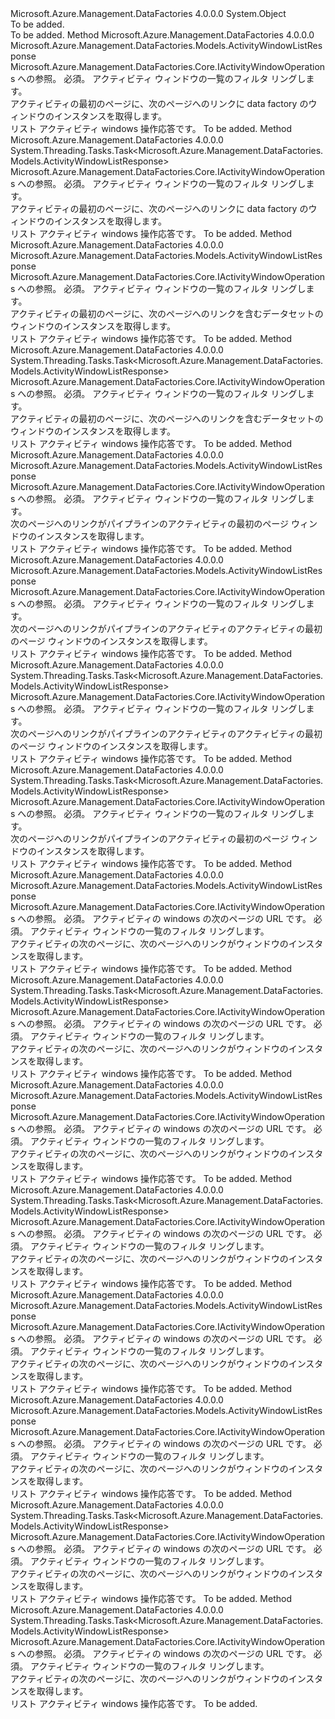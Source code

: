 <Type Name="ActivityWindowOperationsExtensions" FullName="Microsoft.Azure.Management.DataFactories.Core.ActivityWindowOperationsExtensions">
  <TypeSignature Language="C#" Value="public static class ActivityWindowOperationsExtensions" />
  <TypeSignature Language="ILAsm" Value=".class public auto ansi abstract sealed beforefieldinit ActivityWindowOperationsExtensions extends System.Object" />
  <TypeSignature Language="DocId" Value="T:Microsoft.Azure.Management.DataFactories.Core.ActivityWindowOperationsExtensions" />
  <TypeSignature Language="VB.NET" Value="Public Module ActivityWindowOperationsExtensions" />
  <TypeSignature Language="F#" Value="type ActivityWindowOperationsExtensions = class" />
  <AssemblyInfo>
    <AssemblyName>Microsoft.Azure.Management.DataFactories</AssemblyName>
    <AssemblyVersion>4.0.0.0</AssemblyVersion>
  </AssemblyInfo>
  <Base>
    <BaseTypeName>System.Object</BaseTypeName>
  </Base>
  <Interfaces />
  <Docs>
    <summary>To be added.</summary>
    <remarks>To be added.</remarks>
  </Docs>
  <Members>
    <Member MemberName="ListByDataFactory">
      <MemberSignature Language="C#" Value="public static Microsoft.Azure.Management.DataFactories.Models.ActivityWindowListResponse ListByDataFactory (this Microsoft.Azure.Management.DataFactories.Core.IActivityWindowOperations operations, Microsoft.Azure.Management.DataFactories.Models.ActivityWindowsByDataFactoryListParameters parameters);" />
      <MemberSignature Language="ILAsm" Value=".method public static hidebysig class Microsoft.Azure.Management.DataFactories.Models.ActivityWindowListResponse ListByDataFactory(class Microsoft.Azure.Management.DataFactories.Core.IActivityWindowOperations operations, class Microsoft.Azure.Management.DataFactories.Models.ActivityWindowsByDataFactoryListParameters parameters) cil managed" />
      <MemberSignature Language="DocId" Value="M:Microsoft.Azure.Management.DataFactories.Core.ActivityWindowOperationsExtensions.ListByDataFactory(Microsoft.Azure.Management.DataFactories.Core.IActivityWindowOperations,Microsoft.Azure.Management.DataFactories.Models.ActivityWindowsByDataFactoryListParameters)" />
      <MemberSignature Language="VB.NET" Value="&lt;Extension()&gt;&#xA;Public Function ListByDataFactory (operations As IActivityWindowOperations, parameters As ActivityWindowsByDataFactoryListParameters) As ActivityWindowListResponse" />
      <MemberSignature Language="F#" Value="static member ListByDataFactory : Microsoft.Azure.Management.DataFactories.Core.IActivityWindowOperations * Microsoft.Azure.Management.DataFactories.Models.ActivityWindowsByDataFactoryListParameters -&gt; Microsoft.Azure.Management.DataFactories.Models.ActivityWindowListResponse" Usage="Microsoft.Azure.Management.DataFactories.Core.ActivityWindowOperationsExtensions.ListByDataFactory (operations, parameters)" />
      <MemberType>Method</MemberType>
      <AssemblyInfo>
        <AssemblyName>Microsoft.Azure.Management.DataFactories</AssemblyName>
        <AssemblyVersion>4.0.0.0</AssemblyVersion>
      </AssemblyInfo>
      <ReturnValue>
        <ReturnType>Microsoft.Azure.Management.DataFactories.Models.ActivityWindowListResponse</ReturnType>
      </ReturnValue>
      <Parameters>
        <Parameter Name="operations" Type="Microsoft.Azure.Management.DataFactories.Core.IActivityWindowOperations" RefType="this" />
        <Parameter Name="parameters" Type="Microsoft.Azure.Management.DataFactories.Models.ActivityWindowsByDataFactoryListParameters" />
      </Parameters>
      <Docs>
        <param name="operations">
            Microsoft.Azure.Management.DataFactories.Core.IActivityWindowOperations への参照。
            </param>
        <param name="parameters">
            必須。 アクティビティ ウィンドウの一覧のフィルタ リングします。
            </param>
        <summary>
            アクティビティの最初のページに、次のページへのリンクに data factory のウィンドウのインスタンスを取得します。
            </summary>
        <returns>
            リスト アクティビティ windows 操作応答です。
            </returns>
        <remarks>To be added.</remarks>
      </Docs>
    </Member>
    <Member MemberName="ListByDataFactoryAsync">
      <MemberSignature Language="C#" Value="public static System.Threading.Tasks.Task&lt;Microsoft.Azure.Management.DataFactories.Models.ActivityWindowListResponse&gt; ListByDataFactoryAsync (this Microsoft.Azure.Management.DataFactories.Core.IActivityWindowOperations operations, Microsoft.Azure.Management.DataFactories.Models.ActivityWindowsByDataFactoryListParameters parameters);" />
      <MemberSignature Language="ILAsm" Value=".method public static hidebysig class System.Threading.Tasks.Task`1&lt;class Microsoft.Azure.Management.DataFactories.Models.ActivityWindowListResponse&gt; ListByDataFactoryAsync(class Microsoft.Azure.Management.DataFactories.Core.IActivityWindowOperations operations, class Microsoft.Azure.Management.DataFactories.Models.ActivityWindowsByDataFactoryListParameters parameters) cil managed" />
      <MemberSignature Language="DocId" Value="M:Microsoft.Azure.Management.DataFactories.Core.ActivityWindowOperationsExtensions.ListByDataFactoryAsync(Microsoft.Azure.Management.DataFactories.Core.IActivityWindowOperations,Microsoft.Azure.Management.DataFactories.Models.ActivityWindowsByDataFactoryListParameters)" />
      <MemberSignature Language="VB.NET" Value="&lt;Extension()&gt;&#xA;Public Function ListByDataFactoryAsync (operations As IActivityWindowOperations, parameters As ActivityWindowsByDataFactoryListParameters) As Task(Of ActivityWindowListResponse)" />
      <MemberSignature Language="F#" Value="static member ListByDataFactoryAsync : Microsoft.Azure.Management.DataFactories.Core.IActivityWindowOperations * Microsoft.Azure.Management.DataFactories.Models.ActivityWindowsByDataFactoryListParameters -&gt; System.Threading.Tasks.Task&lt;Microsoft.Azure.Management.DataFactories.Models.ActivityWindowListResponse&gt;" Usage="Microsoft.Azure.Management.DataFactories.Core.ActivityWindowOperationsExtensions.ListByDataFactoryAsync (operations, parameters)" />
      <MemberType>Method</MemberType>
      <AssemblyInfo>
        <AssemblyName>Microsoft.Azure.Management.DataFactories</AssemblyName>
        <AssemblyVersion>4.0.0.0</AssemblyVersion>
      </AssemblyInfo>
      <ReturnValue>
        <ReturnType>System.Threading.Tasks.Task&lt;Microsoft.Azure.Management.DataFactories.Models.ActivityWindowListResponse&gt;</ReturnType>
      </ReturnValue>
      <Parameters>
        <Parameter Name="operations" Type="Microsoft.Azure.Management.DataFactories.Core.IActivityWindowOperations" RefType="this" />
        <Parameter Name="parameters" Type="Microsoft.Azure.Management.DataFactories.Models.ActivityWindowsByDataFactoryListParameters" />
      </Parameters>
      <Docs>
        <param name="operations">
            Microsoft.Azure.Management.DataFactories.Core.IActivityWindowOperations への参照。
            </param>
        <param name="parameters">
            必須。 アクティビティ ウィンドウの一覧のフィルタ リングします。
            </param>
        <summary>
            アクティビティの最初のページに、次のページへのリンクに data factory のウィンドウのインスタンスを取得します。
            </summary>
        <returns>
            リスト アクティビティ windows 操作応答です。
            </returns>
        <remarks>To be added.</remarks>
      </Docs>
    </Member>
    <Member MemberName="ListByDataset">
      <MemberSignature Language="C#" Value="public static Microsoft.Azure.Management.DataFactories.Models.ActivityWindowListResponse ListByDataset (this Microsoft.Azure.Management.DataFactories.Core.IActivityWindowOperations operations, Microsoft.Azure.Management.DataFactories.Models.ActivityWindowsByDatasetListParameters parameters);" />
      <MemberSignature Language="ILAsm" Value=".method public static hidebysig class Microsoft.Azure.Management.DataFactories.Models.ActivityWindowListResponse ListByDataset(class Microsoft.Azure.Management.DataFactories.Core.IActivityWindowOperations operations, class Microsoft.Azure.Management.DataFactories.Models.ActivityWindowsByDatasetListParameters parameters) cil managed" />
      <MemberSignature Language="DocId" Value="M:Microsoft.Azure.Management.DataFactories.Core.ActivityWindowOperationsExtensions.ListByDataset(Microsoft.Azure.Management.DataFactories.Core.IActivityWindowOperations,Microsoft.Azure.Management.DataFactories.Models.ActivityWindowsByDatasetListParameters)" />
      <MemberSignature Language="VB.NET" Value="&lt;Extension()&gt;&#xA;Public Function ListByDataset (operations As IActivityWindowOperations, parameters As ActivityWindowsByDatasetListParameters) As ActivityWindowListResponse" />
      <MemberSignature Language="F#" Value="static member ListByDataset : Microsoft.Azure.Management.DataFactories.Core.IActivityWindowOperations * Microsoft.Azure.Management.DataFactories.Models.ActivityWindowsByDatasetListParameters -&gt; Microsoft.Azure.Management.DataFactories.Models.ActivityWindowListResponse" Usage="Microsoft.Azure.Management.DataFactories.Core.ActivityWindowOperationsExtensions.ListByDataset (operations, parameters)" />
      <MemberType>Method</MemberType>
      <AssemblyInfo>
        <AssemblyName>Microsoft.Azure.Management.DataFactories</AssemblyName>
        <AssemblyVersion>4.0.0.0</AssemblyVersion>
      </AssemblyInfo>
      <ReturnValue>
        <ReturnType>Microsoft.Azure.Management.DataFactories.Models.ActivityWindowListResponse</ReturnType>
      </ReturnValue>
      <Parameters>
        <Parameter Name="operations" Type="Microsoft.Azure.Management.DataFactories.Core.IActivityWindowOperations" RefType="this" />
        <Parameter Name="parameters" Type="Microsoft.Azure.Management.DataFactories.Models.ActivityWindowsByDatasetListParameters" />
      </Parameters>
      <Docs>
        <param name="operations">
            Microsoft.Azure.Management.DataFactories.Core.IActivityWindowOperations への参照。
            </param>
        <param name="parameters">
            必須。 アクティビティ ウィンドウの一覧のフィルタ リングします。
            </param>
        <summary>
            アクティビティの最初のページに、次のページへのリンクを含むデータセットのウィンドウのインスタンスを取得します。
            </summary>
        <returns>
            リスト アクティビティ windows 操作応答です。
            </returns>
        <remarks>To be added.</remarks>
      </Docs>
    </Member>
    <Member MemberName="ListByDatasetAsync">
      <MemberSignature Language="C#" Value="public static System.Threading.Tasks.Task&lt;Microsoft.Azure.Management.DataFactories.Models.ActivityWindowListResponse&gt; ListByDatasetAsync (this Microsoft.Azure.Management.DataFactories.Core.IActivityWindowOperations operations, Microsoft.Azure.Management.DataFactories.Models.ActivityWindowsByDatasetListParameters parameters);" />
      <MemberSignature Language="ILAsm" Value=".method public static hidebysig class System.Threading.Tasks.Task`1&lt;class Microsoft.Azure.Management.DataFactories.Models.ActivityWindowListResponse&gt; ListByDatasetAsync(class Microsoft.Azure.Management.DataFactories.Core.IActivityWindowOperations operations, class Microsoft.Azure.Management.DataFactories.Models.ActivityWindowsByDatasetListParameters parameters) cil managed" />
      <MemberSignature Language="DocId" Value="M:Microsoft.Azure.Management.DataFactories.Core.ActivityWindowOperationsExtensions.ListByDatasetAsync(Microsoft.Azure.Management.DataFactories.Core.IActivityWindowOperations,Microsoft.Azure.Management.DataFactories.Models.ActivityWindowsByDatasetListParameters)" />
      <MemberSignature Language="VB.NET" Value="&lt;Extension()&gt;&#xA;Public Function ListByDatasetAsync (operations As IActivityWindowOperations, parameters As ActivityWindowsByDatasetListParameters) As Task(Of ActivityWindowListResponse)" />
      <MemberSignature Language="F#" Value="static member ListByDatasetAsync : Microsoft.Azure.Management.DataFactories.Core.IActivityWindowOperations * Microsoft.Azure.Management.DataFactories.Models.ActivityWindowsByDatasetListParameters -&gt; System.Threading.Tasks.Task&lt;Microsoft.Azure.Management.DataFactories.Models.ActivityWindowListResponse&gt;" Usage="Microsoft.Azure.Management.DataFactories.Core.ActivityWindowOperationsExtensions.ListByDatasetAsync (operations, parameters)" />
      <MemberType>Method</MemberType>
      <AssemblyInfo>
        <AssemblyName>Microsoft.Azure.Management.DataFactories</AssemblyName>
        <AssemblyVersion>4.0.0.0</AssemblyVersion>
      </AssemblyInfo>
      <ReturnValue>
        <ReturnType>System.Threading.Tasks.Task&lt;Microsoft.Azure.Management.DataFactories.Models.ActivityWindowListResponse&gt;</ReturnType>
      </ReturnValue>
      <Parameters>
        <Parameter Name="operations" Type="Microsoft.Azure.Management.DataFactories.Core.IActivityWindowOperations" RefType="this" />
        <Parameter Name="parameters" Type="Microsoft.Azure.Management.DataFactories.Models.ActivityWindowsByDatasetListParameters" />
      </Parameters>
      <Docs>
        <param name="operations">
            Microsoft.Azure.Management.DataFactories.Core.IActivityWindowOperations への参照。
            </param>
        <param name="parameters">
            必須。 アクティビティ ウィンドウの一覧のフィルタ リングします。
            </param>
        <summary>
            アクティビティの最初のページに、次のページへのリンクを含むデータセットのウィンドウのインスタンスを取得します。
            </summary>
        <returns>
            リスト アクティビティ windows 操作応答です。
            </returns>
        <remarks>To be added.</remarks>
      </Docs>
    </Member>
    <Member MemberName="ListByPipeline">
      <MemberSignature Language="C#" Value="public static Microsoft.Azure.Management.DataFactories.Models.ActivityWindowListResponse ListByPipeline (this Microsoft.Azure.Management.DataFactories.Core.IActivityWindowOperations operations, Microsoft.Azure.Management.DataFactories.Models.ActivityWindowsByPipelineListParameters parameters);" />
      <MemberSignature Language="ILAsm" Value=".method public static hidebysig class Microsoft.Azure.Management.DataFactories.Models.ActivityWindowListResponse ListByPipeline(class Microsoft.Azure.Management.DataFactories.Core.IActivityWindowOperations operations, class Microsoft.Azure.Management.DataFactories.Models.ActivityWindowsByPipelineListParameters parameters) cil managed" />
      <MemberSignature Language="DocId" Value="M:Microsoft.Azure.Management.DataFactories.Core.ActivityWindowOperationsExtensions.ListByPipeline(Microsoft.Azure.Management.DataFactories.Core.IActivityWindowOperations,Microsoft.Azure.Management.DataFactories.Models.ActivityWindowsByPipelineListParameters)" />
      <MemberSignature Language="VB.NET" Value="&lt;Extension()&gt;&#xA;Public Function ListByPipeline (operations As IActivityWindowOperations, parameters As ActivityWindowsByPipelineListParameters) As ActivityWindowListResponse" />
      <MemberSignature Language="F#" Value="static member ListByPipeline : Microsoft.Azure.Management.DataFactories.Core.IActivityWindowOperations * Microsoft.Azure.Management.DataFactories.Models.ActivityWindowsByPipelineListParameters -&gt; Microsoft.Azure.Management.DataFactories.Models.ActivityWindowListResponse" Usage="Microsoft.Azure.Management.DataFactories.Core.ActivityWindowOperationsExtensions.ListByPipeline (operations, parameters)" />
      <MemberType>Method</MemberType>
      <AssemblyInfo>
        <AssemblyName>Microsoft.Azure.Management.DataFactories</AssemblyName>
        <AssemblyVersion>4.0.0.0</AssemblyVersion>
      </AssemblyInfo>
      <ReturnValue>
        <ReturnType>Microsoft.Azure.Management.DataFactories.Models.ActivityWindowListResponse</ReturnType>
      </ReturnValue>
      <Parameters>
        <Parameter Name="operations" Type="Microsoft.Azure.Management.DataFactories.Core.IActivityWindowOperations" RefType="this" />
        <Parameter Name="parameters" Type="Microsoft.Azure.Management.DataFactories.Models.ActivityWindowsByPipelineListParameters" />
      </Parameters>
      <Docs>
        <param name="operations">
            Microsoft.Azure.Management.DataFactories.Core.IActivityWindowOperations への参照。
            </param>
        <param name="parameters">
            必須。 アクティビティ ウィンドウの一覧のフィルタ リングします。
            </param>
        <summary>
            次のページへのリンクがパイプラインのアクティビティの最初のページ ウィンドウのインスタンスを取得します。
            </summary>
        <returns>
            リスト アクティビティ windows 操作応答です。
            </returns>
        <remarks>To be added.</remarks>
      </Docs>
    </Member>
    <Member MemberName="ListByPipelineActivity">
      <MemberSignature Language="C#" Value="public static Microsoft.Azure.Management.DataFactories.Models.ActivityWindowListResponse ListByPipelineActivity (this Microsoft.Azure.Management.DataFactories.Core.IActivityWindowOperations operations, Microsoft.Azure.Management.DataFactories.Models.ActivityWindowsByActivityListParameters parameters);" />
      <MemberSignature Language="ILAsm" Value=".method public static hidebysig class Microsoft.Azure.Management.DataFactories.Models.ActivityWindowListResponse ListByPipelineActivity(class Microsoft.Azure.Management.DataFactories.Core.IActivityWindowOperations operations, class Microsoft.Azure.Management.DataFactories.Models.ActivityWindowsByActivityListParameters parameters) cil managed" />
      <MemberSignature Language="DocId" Value="M:Microsoft.Azure.Management.DataFactories.Core.ActivityWindowOperationsExtensions.ListByPipelineActivity(Microsoft.Azure.Management.DataFactories.Core.IActivityWindowOperations,Microsoft.Azure.Management.DataFactories.Models.ActivityWindowsByActivityListParameters)" />
      <MemberSignature Language="VB.NET" Value="&lt;Extension()&gt;&#xA;Public Function ListByPipelineActivity (operations As IActivityWindowOperations, parameters As ActivityWindowsByActivityListParameters) As ActivityWindowListResponse" />
      <MemberSignature Language="F#" Value="static member ListByPipelineActivity : Microsoft.Azure.Management.DataFactories.Core.IActivityWindowOperations * Microsoft.Azure.Management.DataFactories.Models.ActivityWindowsByActivityListParameters -&gt; Microsoft.Azure.Management.DataFactories.Models.ActivityWindowListResponse" Usage="Microsoft.Azure.Management.DataFactories.Core.ActivityWindowOperationsExtensions.ListByPipelineActivity (operations, parameters)" />
      <MemberType>Method</MemberType>
      <AssemblyInfo>
        <AssemblyName>Microsoft.Azure.Management.DataFactories</AssemblyName>
        <AssemblyVersion>4.0.0.0</AssemblyVersion>
      </AssemblyInfo>
      <ReturnValue>
        <ReturnType>Microsoft.Azure.Management.DataFactories.Models.ActivityWindowListResponse</ReturnType>
      </ReturnValue>
      <Parameters>
        <Parameter Name="operations" Type="Microsoft.Azure.Management.DataFactories.Core.IActivityWindowOperations" RefType="this" />
        <Parameter Name="parameters" Type="Microsoft.Azure.Management.DataFactories.Models.ActivityWindowsByActivityListParameters" />
      </Parameters>
      <Docs>
        <param name="operations">
            Microsoft.Azure.Management.DataFactories.Core.IActivityWindowOperations への参照。
            </param>
        <param name="parameters">
            必須。 アクティビティ ウィンドウの一覧のフィルタ リングします。
            </param>
        <summary>
            次のページへのリンクがパイプラインのアクティビティのアクティビティの最初のページ ウィンドウのインスタンスを取得します。
            </summary>
        <returns>
            リスト アクティビティ windows 操作応答です。
            </returns>
        <remarks>To be added.</remarks>
      </Docs>
    </Member>
    <Member MemberName="ListByPipelineActivityAsync">
      <MemberSignature Language="C#" Value="public static System.Threading.Tasks.Task&lt;Microsoft.Azure.Management.DataFactories.Models.ActivityWindowListResponse&gt; ListByPipelineActivityAsync (this Microsoft.Azure.Management.DataFactories.Core.IActivityWindowOperations operations, Microsoft.Azure.Management.DataFactories.Models.ActivityWindowsByActivityListParameters parameters);" />
      <MemberSignature Language="ILAsm" Value=".method public static hidebysig class System.Threading.Tasks.Task`1&lt;class Microsoft.Azure.Management.DataFactories.Models.ActivityWindowListResponse&gt; ListByPipelineActivityAsync(class Microsoft.Azure.Management.DataFactories.Core.IActivityWindowOperations operations, class Microsoft.Azure.Management.DataFactories.Models.ActivityWindowsByActivityListParameters parameters) cil managed" />
      <MemberSignature Language="DocId" Value="M:Microsoft.Azure.Management.DataFactories.Core.ActivityWindowOperationsExtensions.ListByPipelineActivityAsync(Microsoft.Azure.Management.DataFactories.Core.IActivityWindowOperations,Microsoft.Azure.Management.DataFactories.Models.ActivityWindowsByActivityListParameters)" />
      <MemberSignature Language="VB.NET" Value="&lt;Extension()&gt;&#xA;Public Function ListByPipelineActivityAsync (operations As IActivityWindowOperations, parameters As ActivityWindowsByActivityListParameters) As Task(Of ActivityWindowListResponse)" />
      <MemberSignature Language="F#" Value="static member ListByPipelineActivityAsync : Microsoft.Azure.Management.DataFactories.Core.IActivityWindowOperations * Microsoft.Azure.Management.DataFactories.Models.ActivityWindowsByActivityListParameters -&gt; System.Threading.Tasks.Task&lt;Microsoft.Azure.Management.DataFactories.Models.ActivityWindowListResponse&gt;" Usage="Microsoft.Azure.Management.DataFactories.Core.ActivityWindowOperationsExtensions.ListByPipelineActivityAsync (operations, parameters)" />
      <MemberType>Method</MemberType>
      <AssemblyInfo>
        <AssemblyName>Microsoft.Azure.Management.DataFactories</AssemblyName>
        <AssemblyVersion>4.0.0.0</AssemblyVersion>
      </AssemblyInfo>
      <ReturnValue>
        <ReturnType>System.Threading.Tasks.Task&lt;Microsoft.Azure.Management.DataFactories.Models.ActivityWindowListResponse&gt;</ReturnType>
      </ReturnValue>
      <Parameters>
        <Parameter Name="operations" Type="Microsoft.Azure.Management.DataFactories.Core.IActivityWindowOperations" RefType="this" />
        <Parameter Name="parameters" Type="Microsoft.Azure.Management.DataFactories.Models.ActivityWindowsByActivityListParameters" />
      </Parameters>
      <Docs>
        <param name="operations">
            Microsoft.Azure.Management.DataFactories.Core.IActivityWindowOperations への参照。
            </param>
        <param name="parameters">
            必須。 アクティビティ ウィンドウの一覧のフィルタ リングします。
            </param>
        <summary>
            次のページへのリンクがパイプラインのアクティビティのアクティビティの最初のページ ウィンドウのインスタンスを取得します。
            </summary>
        <returns>
            リスト アクティビティ windows 操作応答です。
            </returns>
        <remarks>To be added.</remarks>
      </Docs>
    </Member>
    <Member MemberName="ListByPipelineAsync">
      <MemberSignature Language="C#" Value="public static System.Threading.Tasks.Task&lt;Microsoft.Azure.Management.DataFactories.Models.ActivityWindowListResponse&gt; ListByPipelineAsync (this Microsoft.Azure.Management.DataFactories.Core.IActivityWindowOperations operations, Microsoft.Azure.Management.DataFactories.Models.ActivityWindowsByPipelineListParameters parameters);" />
      <MemberSignature Language="ILAsm" Value=".method public static hidebysig class System.Threading.Tasks.Task`1&lt;class Microsoft.Azure.Management.DataFactories.Models.ActivityWindowListResponse&gt; ListByPipelineAsync(class Microsoft.Azure.Management.DataFactories.Core.IActivityWindowOperations operations, class Microsoft.Azure.Management.DataFactories.Models.ActivityWindowsByPipelineListParameters parameters) cil managed" />
      <MemberSignature Language="DocId" Value="M:Microsoft.Azure.Management.DataFactories.Core.ActivityWindowOperationsExtensions.ListByPipelineAsync(Microsoft.Azure.Management.DataFactories.Core.IActivityWindowOperations,Microsoft.Azure.Management.DataFactories.Models.ActivityWindowsByPipelineListParameters)" />
      <MemberSignature Language="VB.NET" Value="&lt;Extension()&gt;&#xA;Public Function ListByPipelineAsync (operations As IActivityWindowOperations, parameters As ActivityWindowsByPipelineListParameters) As Task(Of ActivityWindowListResponse)" />
      <MemberSignature Language="F#" Value="static member ListByPipelineAsync : Microsoft.Azure.Management.DataFactories.Core.IActivityWindowOperations * Microsoft.Azure.Management.DataFactories.Models.ActivityWindowsByPipelineListParameters -&gt; System.Threading.Tasks.Task&lt;Microsoft.Azure.Management.DataFactories.Models.ActivityWindowListResponse&gt;" Usage="Microsoft.Azure.Management.DataFactories.Core.ActivityWindowOperationsExtensions.ListByPipelineAsync (operations, parameters)" />
      <MemberType>Method</MemberType>
      <AssemblyInfo>
        <AssemblyName>Microsoft.Azure.Management.DataFactories</AssemblyName>
        <AssemblyVersion>4.0.0.0</AssemblyVersion>
      </AssemblyInfo>
      <ReturnValue>
        <ReturnType>System.Threading.Tasks.Task&lt;Microsoft.Azure.Management.DataFactories.Models.ActivityWindowListResponse&gt;</ReturnType>
      </ReturnValue>
      <Parameters>
        <Parameter Name="operations" Type="Microsoft.Azure.Management.DataFactories.Core.IActivityWindowOperations" RefType="this" />
        <Parameter Name="parameters" Type="Microsoft.Azure.Management.DataFactories.Models.ActivityWindowsByPipelineListParameters" />
      </Parameters>
      <Docs>
        <param name="operations">
            Microsoft.Azure.Management.DataFactories.Core.IActivityWindowOperations への参照。
            </param>
        <param name="parameters">
            必須。 アクティビティ ウィンドウの一覧のフィルタ リングします。
            </param>
        <summary>
            次のページへのリンクがパイプラインのアクティビティの最初のページ ウィンドウのインスタンスを取得します。
            </summary>
        <returns>
            リスト アクティビティ windows 操作応答です。
            </returns>
        <remarks>To be added.</remarks>
      </Docs>
    </Member>
    <Member MemberName="ListNextByDataFactory">
      <MemberSignature Language="C#" Value="public static Microsoft.Azure.Management.DataFactories.Models.ActivityWindowListResponse ListNextByDataFactory (this Microsoft.Azure.Management.DataFactories.Core.IActivityWindowOperations operations, string nextLink, Microsoft.Azure.Management.DataFactories.Models.ActivityWindowsByDataFactoryListParameters parameters);" />
      <MemberSignature Language="ILAsm" Value=".method public static hidebysig class Microsoft.Azure.Management.DataFactories.Models.ActivityWindowListResponse ListNextByDataFactory(class Microsoft.Azure.Management.DataFactories.Core.IActivityWindowOperations operations, string nextLink, class Microsoft.Azure.Management.DataFactories.Models.ActivityWindowsByDataFactoryListParameters parameters) cil managed" />
      <MemberSignature Language="DocId" Value="M:Microsoft.Azure.Management.DataFactories.Core.ActivityWindowOperationsExtensions.ListNextByDataFactory(Microsoft.Azure.Management.DataFactories.Core.IActivityWindowOperations,System.String,Microsoft.Azure.Management.DataFactories.Models.ActivityWindowsByDataFactoryListParameters)" />
      <MemberSignature Language="VB.NET" Value="&lt;Extension()&gt;&#xA;Public Function ListNextByDataFactory (operations As IActivityWindowOperations, nextLink As String, parameters As ActivityWindowsByDataFactoryListParameters) As ActivityWindowListResponse" />
      <MemberSignature Language="F#" Value="static member ListNextByDataFactory : Microsoft.Azure.Management.DataFactories.Core.IActivityWindowOperations * string * Microsoft.Azure.Management.DataFactories.Models.ActivityWindowsByDataFactoryListParameters -&gt; Microsoft.Azure.Management.DataFactories.Models.ActivityWindowListResponse" Usage="Microsoft.Azure.Management.DataFactories.Core.ActivityWindowOperationsExtensions.ListNextByDataFactory (operations, nextLink, parameters)" />
      <MemberType>Method</MemberType>
      <AssemblyInfo>
        <AssemblyName>Microsoft.Azure.Management.DataFactories</AssemblyName>
        <AssemblyVersion>4.0.0.0</AssemblyVersion>
      </AssemblyInfo>
      <ReturnValue>
        <ReturnType>Microsoft.Azure.Management.DataFactories.Models.ActivityWindowListResponse</ReturnType>
      </ReturnValue>
      <Parameters>
        <Parameter Name="operations" Type="Microsoft.Azure.Management.DataFactories.Core.IActivityWindowOperations" RefType="this" />
        <Parameter Name="nextLink" Type="System.String" />
        <Parameter Name="parameters" Type="Microsoft.Azure.Management.DataFactories.Models.ActivityWindowsByDataFactoryListParameters" />
      </Parameters>
      <Docs>
        <param name="operations">
            Microsoft.Azure.Management.DataFactories.Core.IActivityWindowOperations への参照。
            </param>
        <param name="nextLink">
            必須。 アクティビティの windows の次のページの URL です。
            </param>
        <param name="parameters">
            必須。 アクティビティ ウィンドウの一覧のフィルタ リングします。
            </param>
        <summary>
            アクティビティの次のページに、次のページへのリンクがウィンドウのインスタンスを取得します。
            </summary>
        <returns>
            リスト アクティビティ windows 操作応答です。
            </returns>
        <remarks>To be added.</remarks>
      </Docs>
    </Member>
    <Member MemberName="ListNextByDataFactoryAsync">
      <MemberSignature Language="C#" Value="public static System.Threading.Tasks.Task&lt;Microsoft.Azure.Management.DataFactories.Models.ActivityWindowListResponse&gt; ListNextByDataFactoryAsync (this Microsoft.Azure.Management.DataFactories.Core.IActivityWindowOperations operations, string nextLink, Microsoft.Azure.Management.DataFactories.Models.ActivityWindowsByDataFactoryListParameters parameters);" />
      <MemberSignature Language="ILAsm" Value=".method public static hidebysig class System.Threading.Tasks.Task`1&lt;class Microsoft.Azure.Management.DataFactories.Models.ActivityWindowListResponse&gt; ListNextByDataFactoryAsync(class Microsoft.Azure.Management.DataFactories.Core.IActivityWindowOperations operations, string nextLink, class Microsoft.Azure.Management.DataFactories.Models.ActivityWindowsByDataFactoryListParameters parameters) cil managed" />
      <MemberSignature Language="DocId" Value="M:Microsoft.Azure.Management.DataFactories.Core.ActivityWindowOperationsExtensions.ListNextByDataFactoryAsync(Microsoft.Azure.Management.DataFactories.Core.IActivityWindowOperations,System.String,Microsoft.Azure.Management.DataFactories.Models.ActivityWindowsByDataFactoryListParameters)" />
      <MemberSignature Language="VB.NET" Value="&lt;Extension()&gt;&#xA;Public Function ListNextByDataFactoryAsync (operations As IActivityWindowOperations, nextLink As String, parameters As ActivityWindowsByDataFactoryListParameters) As Task(Of ActivityWindowListResponse)" />
      <MemberSignature Language="F#" Value="static member ListNextByDataFactoryAsync : Microsoft.Azure.Management.DataFactories.Core.IActivityWindowOperations * string * Microsoft.Azure.Management.DataFactories.Models.ActivityWindowsByDataFactoryListParameters -&gt; System.Threading.Tasks.Task&lt;Microsoft.Azure.Management.DataFactories.Models.ActivityWindowListResponse&gt;" Usage="Microsoft.Azure.Management.DataFactories.Core.ActivityWindowOperationsExtensions.ListNextByDataFactoryAsync (operations, nextLink, parameters)" />
      <MemberType>Method</MemberType>
      <AssemblyInfo>
        <AssemblyName>Microsoft.Azure.Management.DataFactories</AssemblyName>
        <AssemblyVersion>4.0.0.0</AssemblyVersion>
      </AssemblyInfo>
      <ReturnValue>
        <ReturnType>System.Threading.Tasks.Task&lt;Microsoft.Azure.Management.DataFactories.Models.ActivityWindowListResponse&gt;</ReturnType>
      </ReturnValue>
      <Parameters>
        <Parameter Name="operations" Type="Microsoft.Azure.Management.DataFactories.Core.IActivityWindowOperations" RefType="this" />
        <Parameter Name="nextLink" Type="System.String" />
        <Parameter Name="parameters" Type="Microsoft.Azure.Management.DataFactories.Models.ActivityWindowsByDataFactoryListParameters" />
      </Parameters>
      <Docs>
        <param name="operations">
            Microsoft.Azure.Management.DataFactories.Core.IActivityWindowOperations への参照。
            </param>
        <param name="nextLink">
            必須。 アクティビティの windows の次のページの URL です。
            </param>
        <param name="parameters">
            必須。 アクティビティ ウィンドウの一覧のフィルタ リングします。
            </param>
        <summary>
            アクティビティの次のページに、次のページへのリンクがウィンドウのインスタンスを取得します。
            </summary>
        <returns>
            リスト アクティビティ windows 操作応答です。
            </returns>
        <remarks>To be added.</remarks>
      </Docs>
    </Member>
    <Member MemberName="ListNextByDataset">
      <MemberSignature Language="C#" Value="public static Microsoft.Azure.Management.DataFactories.Models.ActivityWindowListResponse ListNextByDataset (this Microsoft.Azure.Management.DataFactories.Core.IActivityWindowOperations operations, string nextLink, Microsoft.Azure.Management.DataFactories.Models.ActivityWindowsByDatasetListParameters parameters);" />
      <MemberSignature Language="ILAsm" Value=".method public static hidebysig class Microsoft.Azure.Management.DataFactories.Models.ActivityWindowListResponse ListNextByDataset(class Microsoft.Azure.Management.DataFactories.Core.IActivityWindowOperations operations, string nextLink, class Microsoft.Azure.Management.DataFactories.Models.ActivityWindowsByDatasetListParameters parameters) cil managed" />
      <MemberSignature Language="DocId" Value="M:Microsoft.Azure.Management.DataFactories.Core.ActivityWindowOperationsExtensions.ListNextByDataset(Microsoft.Azure.Management.DataFactories.Core.IActivityWindowOperations,System.String,Microsoft.Azure.Management.DataFactories.Models.ActivityWindowsByDatasetListParameters)" />
      <MemberSignature Language="VB.NET" Value="&lt;Extension()&gt;&#xA;Public Function ListNextByDataset (operations As IActivityWindowOperations, nextLink As String, parameters As ActivityWindowsByDatasetListParameters) As ActivityWindowListResponse" />
      <MemberSignature Language="F#" Value="static member ListNextByDataset : Microsoft.Azure.Management.DataFactories.Core.IActivityWindowOperations * string * Microsoft.Azure.Management.DataFactories.Models.ActivityWindowsByDatasetListParameters -&gt; Microsoft.Azure.Management.DataFactories.Models.ActivityWindowListResponse" Usage="Microsoft.Azure.Management.DataFactories.Core.ActivityWindowOperationsExtensions.ListNextByDataset (operations, nextLink, parameters)" />
      <MemberType>Method</MemberType>
      <AssemblyInfo>
        <AssemblyName>Microsoft.Azure.Management.DataFactories</AssemblyName>
        <AssemblyVersion>4.0.0.0</AssemblyVersion>
      </AssemblyInfo>
      <ReturnValue>
        <ReturnType>Microsoft.Azure.Management.DataFactories.Models.ActivityWindowListResponse</ReturnType>
      </ReturnValue>
      <Parameters>
        <Parameter Name="operations" Type="Microsoft.Azure.Management.DataFactories.Core.IActivityWindowOperations" RefType="this" />
        <Parameter Name="nextLink" Type="System.String" />
        <Parameter Name="parameters" Type="Microsoft.Azure.Management.DataFactories.Models.ActivityWindowsByDatasetListParameters" />
      </Parameters>
      <Docs>
        <param name="operations">
            Microsoft.Azure.Management.DataFactories.Core.IActivityWindowOperations への参照。
            </param>
        <param name="nextLink">
            必須。 アクティビティの windows の次のページの URL です。
            </param>
        <param name="parameters">
            必須。 アクティビティ ウィンドウの一覧のフィルタ リングします。
            </param>
        <summary>
            アクティビティの次のページに、次のページへのリンクがウィンドウのインスタンスを取得します。
            </summary>
        <returns>
            リスト アクティビティ windows 操作応答です。
            </returns>
        <remarks>To be added.</remarks>
      </Docs>
    </Member>
    <Member MemberName="ListNextByDatasetAsync">
      <MemberSignature Language="C#" Value="public static System.Threading.Tasks.Task&lt;Microsoft.Azure.Management.DataFactories.Models.ActivityWindowListResponse&gt; ListNextByDatasetAsync (this Microsoft.Azure.Management.DataFactories.Core.IActivityWindowOperations operations, string nextLink, Microsoft.Azure.Management.DataFactories.Models.ActivityWindowsByDatasetListParameters parameters);" />
      <MemberSignature Language="ILAsm" Value=".method public static hidebysig class System.Threading.Tasks.Task`1&lt;class Microsoft.Azure.Management.DataFactories.Models.ActivityWindowListResponse&gt; ListNextByDatasetAsync(class Microsoft.Azure.Management.DataFactories.Core.IActivityWindowOperations operations, string nextLink, class Microsoft.Azure.Management.DataFactories.Models.ActivityWindowsByDatasetListParameters parameters) cil managed" />
      <MemberSignature Language="DocId" Value="M:Microsoft.Azure.Management.DataFactories.Core.ActivityWindowOperationsExtensions.ListNextByDatasetAsync(Microsoft.Azure.Management.DataFactories.Core.IActivityWindowOperations,System.String,Microsoft.Azure.Management.DataFactories.Models.ActivityWindowsByDatasetListParameters)" />
      <MemberSignature Language="VB.NET" Value="&lt;Extension()&gt;&#xA;Public Function ListNextByDatasetAsync (operations As IActivityWindowOperations, nextLink As String, parameters As ActivityWindowsByDatasetListParameters) As Task(Of ActivityWindowListResponse)" />
      <MemberSignature Language="F#" Value="static member ListNextByDatasetAsync : Microsoft.Azure.Management.DataFactories.Core.IActivityWindowOperations * string * Microsoft.Azure.Management.DataFactories.Models.ActivityWindowsByDatasetListParameters -&gt; System.Threading.Tasks.Task&lt;Microsoft.Azure.Management.DataFactories.Models.ActivityWindowListResponse&gt;" Usage="Microsoft.Azure.Management.DataFactories.Core.ActivityWindowOperationsExtensions.ListNextByDatasetAsync (operations, nextLink, parameters)" />
      <MemberType>Method</MemberType>
      <AssemblyInfo>
        <AssemblyName>Microsoft.Azure.Management.DataFactories</AssemblyName>
        <AssemblyVersion>4.0.0.0</AssemblyVersion>
      </AssemblyInfo>
      <ReturnValue>
        <ReturnType>System.Threading.Tasks.Task&lt;Microsoft.Azure.Management.DataFactories.Models.ActivityWindowListResponse&gt;</ReturnType>
      </ReturnValue>
      <Parameters>
        <Parameter Name="operations" Type="Microsoft.Azure.Management.DataFactories.Core.IActivityWindowOperations" RefType="this" />
        <Parameter Name="nextLink" Type="System.String" />
        <Parameter Name="parameters" Type="Microsoft.Azure.Management.DataFactories.Models.ActivityWindowsByDatasetListParameters" />
      </Parameters>
      <Docs>
        <param name="operations">
            Microsoft.Azure.Management.DataFactories.Core.IActivityWindowOperations への参照。
            </param>
        <param name="nextLink">
            必須。 アクティビティの windows の次のページの URL です。
            </param>
        <param name="parameters">
            必須。 アクティビティ ウィンドウの一覧のフィルタ リングします。
            </param>
        <summary>
            アクティビティの次のページに、次のページへのリンクがウィンドウのインスタンスを取得します。
            </summary>
        <returns>
            リスト アクティビティ windows 操作応答です。
            </returns>
        <remarks>To be added.</remarks>
      </Docs>
    </Member>
    <Member MemberName="ListNextByPipeline">
      <MemberSignature Language="C#" Value="public static Microsoft.Azure.Management.DataFactories.Models.ActivityWindowListResponse ListNextByPipeline (this Microsoft.Azure.Management.DataFactories.Core.IActivityWindowOperations operations, string nextLink, Microsoft.Azure.Management.DataFactories.Models.ActivityWindowsByPipelineListParameters parameters);" />
      <MemberSignature Language="ILAsm" Value=".method public static hidebysig class Microsoft.Azure.Management.DataFactories.Models.ActivityWindowListResponse ListNextByPipeline(class Microsoft.Azure.Management.DataFactories.Core.IActivityWindowOperations operations, string nextLink, class Microsoft.Azure.Management.DataFactories.Models.ActivityWindowsByPipelineListParameters parameters) cil managed" />
      <MemberSignature Language="DocId" Value="M:Microsoft.Azure.Management.DataFactories.Core.ActivityWindowOperationsExtensions.ListNextByPipeline(Microsoft.Azure.Management.DataFactories.Core.IActivityWindowOperations,System.String,Microsoft.Azure.Management.DataFactories.Models.ActivityWindowsByPipelineListParameters)" />
      <MemberSignature Language="VB.NET" Value="&lt;Extension()&gt;&#xA;Public Function ListNextByPipeline (operations As IActivityWindowOperations, nextLink As String, parameters As ActivityWindowsByPipelineListParameters) As ActivityWindowListResponse" />
      <MemberSignature Language="F#" Value="static member ListNextByPipeline : Microsoft.Azure.Management.DataFactories.Core.IActivityWindowOperations * string * Microsoft.Azure.Management.DataFactories.Models.ActivityWindowsByPipelineListParameters -&gt; Microsoft.Azure.Management.DataFactories.Models.ActivityWindowListResponse" Usage="Microsoft.Azure.Management.DataFactories.Core.ActivityWindowOperationsExtensions.ListNextByPipeline (operations, nextLink, parameters)" />
      <MemberType>Method</MemberType>
      <AssemblyInfo>
        <AssemblyName>Microsoft.Azure.Management.DataFactories</AssemblyName>
        <AssemblyVersion>4.0.0.0</AssemblyVersion>
      </AssemblyInfo>
      <ReturnValue>
        <ReturnType>Microsoft.Azure.Management.DataFactories.Models.ActivityWindowListResponse</ReturnType>
      </ReturnValue>
      <Parameters>
        <Parameter Name="operations" Type="Microsoft.Azure.Management.DataFactories.Core.IActivityWindowOperations" RefType="this" />
        <Parameter Name="nextLink" Type="System.String" />
        <Parameter Name="parameters" Type="Microsoft.Azure.Management.DataFactories.Models.ActivityWindowsByPipelineListParameters" />
      </Parameters>
      <Docs>
        <param name="operations">
            Microsoft.Azure.Management.DataFactories.Core.IActivityWindowOperations への参照。
            </param>
        <param name="nextLink">
            必須。 アクティビティの windows の次のページの URL です。
            </param>
        <param name="parameters">
            必須。 アクティビティ ウィンドウの一覧のフィルタ リングします。
            </param>
        <summary>
            アクティビティの次のページに、次のページへのリンクがウィンドウのインスタンスを取得します。
            </summary>
        <returns>
            リスト アクティビティ windows 操作応答です。
            </returns>
        <remarks>To be added.</remarks>
      </Docs>
    </Member>
    <Member MemberName="ListNextByPipelineActivity">
      <MemberSignature Language="C#" Value="public static Microsoft.Azure.Management.DataFactories.Models.ActivityWindowListResponse ListNextByPipelineActivity (this Microsoft.Azure.Management.DataFactories.Core.IActivityWindowOperations operations, string nextLink, Microsoft.Azure.Management.DataFactories.Models.ActivityWindowsByActivityListParameters parameters);" />
      <MemberSignature Language="ILAsm" Value=".method public static hidebysig class Microsoft.Azure.Management.DataFactories.Models.ActivityWindowListResponse ListNextByPipelineActivity(class Microsoft.Azure.Management.DataFactories.Core.IActivityWindowOperations operations, string nextLink, class Microsoft.Azure.Management.DataFactories.Models.ActivityWindowsByActivityListParameters parameters) cil managed" />
      <MemberSignature Language="DocId" Value="M:Microsoft.Azure.Management.DataFactories.Core.ActivityWindowOperationsExtensions.ListNextByPipelineActivity(Microsoft.Azure.Management.DataFactories.Core.IActivityWindowOperations,System.String,Microsoft.Azure.Management.DataFactories.Models.ActivityWindowsByActivityListParameters)" />
      <MemberSignature Language="VB.NET" Value="&lt;Extension()&gt;&#xA;Public Function ListNextByPipelineActivity (operations As IActivityWindowOperations, nextLink As String, parameters As ActivityWindowsByActivityListParameters) As ActivityWindowListResponse" />
      <MemberSignature Language="F#" Value="static member ListNextByPipelineActivity : Microsoft.Azure.Management.DataFactories.Core.IActivityWindowOperations * string * Microsoft.Azure.Management.DataFactories.Models.ActivityWindowsByActivityListParameters -&gt; Microsoft.Azure.Management.DataFactories.Models.ActivityWindowListResponse" Usage="Microsoft.Azure.Management.DataFactories.Core.ActivityWindowOperationsExtensions.ListNextByPipelineActivity (operations, nextLink, parameters)" />
      <MemberType>Method</MemberType>
      <AssemblyInfo>
        <AssemblyName>Microsoft.Azure.Management.DataFactories</AssemblyName>
        <AssemblyVersion>4.0.0.0</AssemblyVersion>
      </AssemblyInfo>
      <ReturnValue>
        <ReturnType>Microsoft.Azure.Management.DataFactories.Models.ActivityWindowListResponse</ReturnType>
      </ReturnValue>
      <Parameters>
        <Parameter Name="operations" Type="Microsoft.Azure.Management.DataFactories.Core.IActivityWindowOperations" RefType="this" />
        <Parameter Name="nextLink" Type="System.String" />
        <Parameter Name="parameters" Type="Microsoft.Azure.Management.DataFactories.Models.ActivityWindowsByActivityListParameters" />
      </Parameters>
      <Docs>
        <param name="operations">
            Microsoft.Azure.Management.DataFactories.Core.IActivityWindowOperations への参照。
            </param>
        <param name="nextLink">
            必須。 アクティビティの windows の次のページの URL です。
            </param>
        <param name="parameters">
            必須。 アクティビティ ウィンドウの一覧のフィルタ リングします。
            </param>
        <summary>
            アクティビティの次のページに、次のページへのリンクがウィンドウのインスタンスを取得します。
            </summary>
        <returns>
            リスト アクティビティ windows 操作応答です。
            </returns>
        <remarks>To be added.</remarks>
      </Docs>
    </Member>
    <Member MemberName="ListNextByPipelineActivityAsync">
      <MemberSignature Language="C#" Value="public static System.Threading.Tasks.Task&lt;Microsoft.Azure.Management.DataFactories.Models.ActivityWindowListResponse&gt; ListNextByPipelineActivityAsync (this Microsoft.Azure.Management.DataFactories.Core.IActivityWindowOperations operations, string nextLink, Microsoft.Azure.Management.DataFactories.Models.ActivityWindowsByActivityListParameters parameters);" />
      <MemberSignature Language="ILAsm" Value=".method public static hidebysig class System.Threading.Tasks.Task`1&lt;class Microsoft.Azure.Management.DataFactories.Models.ActivityWindowListResponse&gt; ListNextByPipelineActivityAsync(class Microsoft.Azure.Management.DataFactories.Core.IActivityWindowOperations operations, string nextLink, class Microsoft.Azure.Management.DataFactories.Models.ActivityWindowsByActivityListParameters parameters) cil managed" />
      <MemberSignature Language="DocId" Value="M:Microsoft.Azure.Management.DataFactories.Core.ActivityWindowOperationsExtensions.ListNextByPipelineActivityAsync(Microsoft.Azure.Management.DataFactories.Core.IActivityWindowOperations,System.String,Microsoft.Azure.Management.DataFactories.Models.ActivityWindowsByActivityListParameters)" />
      <MemberSignature Language="VB.NET" Value="&lt;Extension()&gt;&#xA;Public Function ListNextByPipelineActivityAsync (operations As IActivityWindowOperations, nextLink As String, parameters As ActivityWindowsByActivityListParameters) As Task(Of ActivityWindowListResponse)" />
      <MemberSignature Language="F#" Value="static member ListNextByPipelineActivityAsync : Microsoft.Azure.Management.DataFactories.Core.IActivityWindowOperations * string * Microsoft.Azure.Management.DataFactories.Models.ActivityWindowsByActivityListParameters -&gt; System.Threading.Tasks.Task&lt;Microsoft.Azure.Management.DataFactories.Models.ActivityWindowListResponse&gt;" Usage="Microsoft.Azure.Management.DataFactories.Core.ActivityWindowOperationsExtensions.ListNextByPipelineActivityAsync (operations, nextLink, parameters)" />
      <MemberType>Method</MemberType>
      <AssemblyInfo>
        <AssemblyName>Microsoft.Azure.Management.DataFactories</AssemblyName>
        <AssemblyVersion>4.0.0.0</AssemblyVersion>
      </AssemblyInfo>
      <ReturnValue>
        <ReturnType>System.Threading.Tasks.Task&lt;Microsoft.Azure.Management.DataFactories.Models.ActivityWindowListResponse&gt;</ReturnType>
      </ReturnValue>
      <Parameters>
        <Parameter Name="operations" Type="Microsoft.Azure.Management.DataFactories.Core.IActivityWindowOperations" RefType="this" />
        <Parameter Name="nextLink" Type="System.String" />
        <Parameter Name="parameters" Type="Microsoft.Azure.Management.DataFactories.Models.ActivityWindowsByActivityListParameters" />
      </Parameters>
      <Docs>
        <param name="operations">
            Microsoft.Azure.Management.DataFactories.Core.IActivityWindowOperations への参照。
            </param>
        <param name="nextLink">
            必須。 アクティビティの windows の次のページの URL です。
            </param>
        <param name="parameters">
            必須。 アクティビティ ウィンドウの一覧のフィルタ リングします。
            </param>
        <summary>
            アクティビティの次のページに、次のページへのリンクがウィンドウのインスタンスを取得します。
            </summary>
        <returns>
            リスト アクティビティ windows 操作応答です。
            </returns>
        <remarks>To be added.</remarks>
      </Docs>
    </Member>
    <Member MemberName="ListNextByPipelineAsync">
      <MemberSignature Language="C#" Value="public static System.Threading.Tasks.Task&lt;Microsoft.Azure.Management.DataFactories.Models.ActivityWindowListResponse&gt; ListNextByPipelineAsync (this Microsoft.Azure.Management.DataFactories.Core.IActivityWindowOperations operations, string nextLink, Microsoft.Azure.Management.DataFactories.Models.ActivityWindowsByPipelineListParameters parameters);" />
      <MemberSignature Language="ILAsm" Value=".method public static hidebysig class System.Threading.Tasks.Task`1&lt;class Microsoft.Azure.Management.DataFactories.Models.ActivityWindowListResponse&gt; ListNextByPipelineAsync(class Microsoft.Azure.Management.DataFactories.Core.IActivityWindowOperations operations, string nextLink, class Microsoft.Azure.Management.DataFactories.Models.ActivityWindowsByPipelineListParameters parameters) cil managed" />
      <MemberSignature Language="DocId" Value="M:Microsoft.Azure.Management.DataFactories.Core.ActivityWindowOperationsExtensions.ListNextByPipelineAsync(Microsoft.Azure.Management.DataFactories.Core.IActivityWindowOperations,System.String,Microsoft.Azure.Management.DataFactories.Models.ActivityWindowsByPipelineListParameters)" />
      <MemberSignature Language="VB.NET" Value="&lt;Extension()&gt;&#xA;Public Function ListNextByPipelineAsync (operations As IActivityWindowOperations, nextLink As String, parameters As ActivityWindowsByPipelineListParameters) As Task(Of ActivityWindowListResponse)" />
      <MemberSignature Language="F#" Value="static member ListNextByPipelineAsync : Microsoft.Azure.Management.DataFactories.Core.IActivityWindowOperations * string * Microsoft.Azure.Management.DataFactories.Models.ActivityWindowsByPipelineListParameters -&gt; System.Threading.Tasks.Task&lt;Microsoft.Azure.Management.DataFactories.Models.ActivityWindowListResponse&gt;" Usage="Microsoft.Azure.Management.DataFactories.Core.ActivityWindowOperationsExtensions.ListNextByPipelineAsync (operations, nextLink, parameters)" />
      <MemberType>Method</MemberType>
      <AssemblyInfo>
        <AssemblyName>Microsoft.Azure.Management.DataFactories</AssemblyName>
        <AssemblyVersion>4.0.0.0</AssemblyVersion>
      </AssemblyInfo>
      <ReturnValue>
        <ReturnType>System.Threading.Tasks.Task&lt;Microsoft.Azure.Management.DataFactories.Models.ActivityWindowListResponse&gt;</ReturnType>
      </ReturnValue>
      <Parameters>
        <Parameter Name="operations" Type="Microsoft.Azure.Management.DataFactories.Core.IActivityWindowOperations" RefType="this" />
        <Parameter Name="nextLink" Type="System.String" />
        <Parameter Name="parameters" Type="Microsoft.Azure.Management.DataFactories.Models.ActivityWindowsByPipelineListParameters" />
      </Parameters>
      <Docs>
        <param name="operations">
            Microsoft.Azure.Management.DataFactories.Core.IActivityWindowOperations への参照。
            </param>
        <param name="nextLink">
            必須。 アクティビティの windows の次のページの URL です。
            </param>
        <param name="parameters">
            必須。 アクティビティ ウィンドウの一覧のフィルタ リングします。
            </param>
        <summary>
            アクティビティの次のページに、次のページへのリンクがウィンドウのインスタンスを取得します。
            </summary>
        <returns>
            リスト アクティビティ windows 操作応答です。
            </returns>
        <remarks>To be added.</remarks>
      </Docs>
    </Member>
  </Members>
</Type>